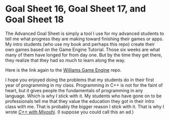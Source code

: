 # Goal Sheet 16, Goal Sheet 17, and Goal Sheet 18

The Advanced Goal Sheet is simply a tool I use for my advanced students to tell me what progress they are making toward finishing their games or apps.  My intro students (who use my book and perhaps this repo) create their own games based on the Game Engine Tutorial.  Those six weeks are what many of them have longed for from day one.  But by the time they get there, they realize that they had so much to learn along the way.

Here is the link again to the [Williams Game Engine](https://github.com/MichaelTMiyoshi/WilliamsGameEngineVS2019) repo.

I hope you enjoyed doing the problems that my students do in their first year of programming in my class.  Programming in C++ is not for the faint of heart, but it gives people the fundamentals of programming in any language.  Which is why I stick with it.  My students who have gone on to be professionals tell me that they value the education they got in their intro class with me.  That is probably the bigger reason I stick with it.  That is why I wrote _[C++ with Miyoshi](https://amzn.to/3bQuePT)_.  (I suppose you could call this an ad.)
